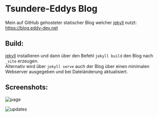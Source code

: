Tsundere-Eddys Blog
=====================

Mein auf GitHub gehosteter statischer Blog welcher [jekyll](https://jekyllrb.com/) nutzt: https://blog.eddy-dev.net

Build:
-------------
[jekyll](https://jekyllrb.com/) installieren und dann über den Befehl `jekyll build` den Blog nach `_site` erzeugen.  
Alternativ wird über `jekyll serve` auch der Blog über einen minimalen Webserver ausgegeben und bei Dateiänderung aktualisiert.

Screenshots:
-------------
![page](https://abload.de/img/screenshot_2019-09-15nwky3.png)

![updates](https://abload.de/img/screenshot_2019-09-15spk5d.png)
